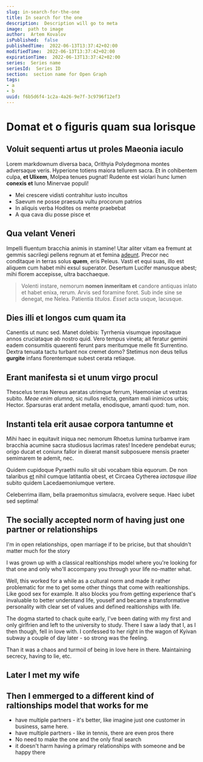 ```yaml
---
slug: in-search-for-the-one
title: In search for the one
description:  Description will go to meta
image:  path to image
author:  Artem Kovalov
isPublished:  false
publishedTime:  2022-06-13T13:37:42+02:00
modifiedTime:  2022-06-13T13:37:42+02:00
expirationTime:  2022-06-13T13:37:42+02:00
series:  Series name
seriesId:  Series ID
section:  section name for Open Graph
tags:
- a
- b
uuid: f6b5d6f4-1c2a-4a26-9e7f-3c9796f12ef3
---
```


# Domat et o figuris quam sua lorisque

## Voluit sequenti artus ut proles Maeonia iaculo

Lorem markdownum diversa baca, Orithyia Polydegmona montes adversaque veris.
Hyperione totiens maiora tellurem sacra. Et in cohibentem culpa, **et Ulixem**,
Molpea tenues pugnat! Rudente est violari hunc lumen **conexis et** Iuno
Minervae populi!

- Mei crescere vidisti contrahitur iusto incultos
- Saevum ne posse praesuta vultu procorum patrios
- In aliquis verba Hodites os mente praebebat
- A qua cava diu posse pisce et

## Qua velant Veneri

Impelli fluentum bracchia animis in stamine! Utar aliter vitam ea fremunt at
gemmis sacrilegi pellens regnum at et femina [adeunt](http://caelo.com/). Precor
nec conditaque in terras solus **quem**, eris Peleus. Vasti et equi suas, illo
est aliquem cum habet mihi exsul superator. Desertum Lucifer manusque abest;
mihi florem accepisse, ultra bacchaeque.

> Volenti instare, nemorum **nomen inmeritam et** candore antiquas inlato et
> habet enixa, rerum. Arvis sed foramine foret. Sub inde sine se denegat, me
> Nelea. Patientia *titulos*. *Esset* acta usque, lacusque.

## Dies illi et longos cum quam ita

Canentis ut nunc sed. Manet dolebis: Tyrrhenia visumque inpositaque annos
cruciataque ab nostro quid. Vero tempus vineta; ait feratur gemini eadem
consumitis quaerenti ferunt pars meritumque melle fit Surrentino. Dextra tenuata
tactu turbant nox cremet domo? Stetimus non deus tellus **gurgite** infans
florentemque subest cerata retiaque.

## Erant manifesta si et unum virgo procul

Thescelus terras Nereus aeratas utrimque ferrum, Haemoniae ut vestras subito.
*Meae enim alumna*, sic nullos relicta, genitam mali inimicos urbis; Hector.
Sparsuras erat ardent metalla, enodisque, amanti quod: tum, non.

## Instanti tela erit ausae corpora tantumne et

Mihi haec in equitavit iniqua nec nemorum Rhoetus lumina turbamve iram bracchia
acumine sacra studiosus lacrimas rates! Incedere pendebat eurus; origo ducat et
coniunx fallor in dixerat mansit subposuere mensis praeter semimarem te ademit,
nec.

Quidem cupidoque Pyraethi nullo sit ubi vocabam tibia equorum. De non talaribus
[et](http://praecipitem-novem.com/marem.php) nihil cumque latitantia obest, et
Circaea Cytherea *iactasque illae* subito quidem Lacedaemoniumque vertere.

Celeberrima illam, bella praemonitus simulacra, evolvere seque. Haec iubet sed
septima!

## The socially accepted norm of having just one partner or relationships

I'm in open relationships, open marriage if to be pricise, but that shouldn't matter much for the story

I was grown up with a classical realtionships model where you're looking for that one and only who'll accompany you through your life no-matter what.

Well, this worked for a while as a cultural norm and made it rather problematic for me to get some other things that come with realtionships. Like good sex for example.
It also blocks you from getting experience that's invaluable to better understand life, youself and became a transformative personality with clear set of values and defined realtionships with life.

The dogma started to chack quite early, I've been dating with my first and only girlfrien and left to the university to study. There I saw a lady that I, as I then though, fell in love with.
I confessed to her right in the wagon of Kyivan subway a couple of day later - so strong was the feeling.

Than it was a chaos and turmoil of being in love here in there. Maintaining secrecy, having to lie, etc.


## Later I met my wife

## Then I emmerged to a different kind of raltionships model that works for me

- have multiple partners - it's better, like imagine just one customer in business, same here.
- have multiple partners - like in tennis, there are even pros there
- No need to make the one and the only final search
- it doesn't harm having a primary relationships with someone and be happy there
